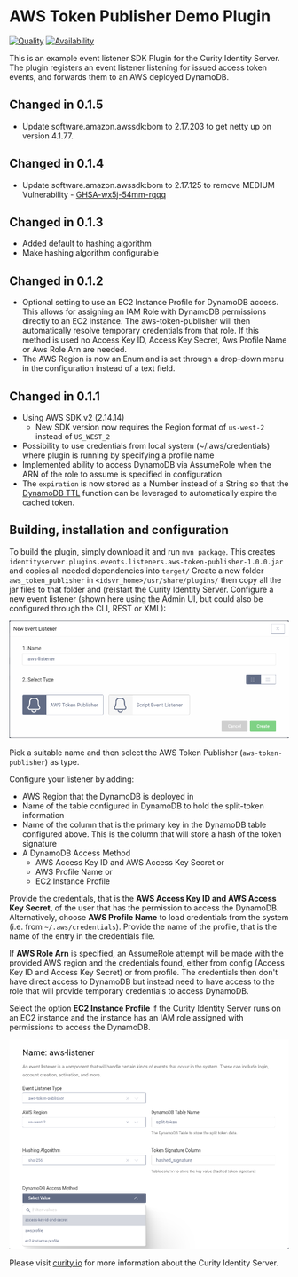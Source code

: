 # AWS Token Publisher Demo Plugin

[![Quality](https://img.shields.io/badge/quality-demo-red)](https://curity.io/resources/code-examples/status/)
[![Availability](https://img.shields.io/badge/availability-source-blue)](https://curity.io/resources/code-examples/status/)


This is an example event listener SDK Plugin for the Curity Identity Server. The plugin registers an event listener
listening for issued access token events, and forwards them to an AWS deployed DynamoDB.

## Changed in 0.1.5
- Update software.amazon.awssdk:bom to 2.17.203 to get netty up on version 4.1.77.

## Changed in 0.1.4
- Update software.amazon.awssdk:bom to 2.17.125 to remove MEDIUM Vulnerability - [GHSA-wx5j-54mm-rqqq](https://github.com/advisories/GHSA-wx5j-54mm-rqqq)

## Changed in 0.1.3
- Added default to hashing algorithm
- Make hashing algorithm configurable

## Changed in 0.1.2
- Optional setting to use an EC2 Instance Profile for DynamoDB access. This allows for assigning an IAM Role with DynamoDB permissions directly to an EC2 instance. The aws-token-publisher will then automatically resolve temporary credentials from that role. If this method is used no Access Key ID, Access Key Secret, Aws Profile Name or Aws Role Arn are needed.  
- The AWS Region is now an Enum and is set through a drop-down menu in the configuration instead of a text field.


## Changed in 0.1.1
- Using AWS SDK v2 (2.14.14)
    - New SDK version now requires the Region format of `us-west-2` instead of `US_WEST_2`
- Possibility to use credentials from local system (~/.aws/credentials) where plugin is running by specifying a profile name
- Implemented ability to access DynamoDB via AssumeRole when the ARN of the role to assume is specified in configuration
- The `expiration` is now stored as a Number instead of a String so that the [DynamoDB TTL](https://docs.aws.amazon.com/amazondynamodb/latest/developerguide/TTL.html) function can be leveraged to automatically expire the cached token. 

## Building, installation and configuration

To build the plugin, simply download it and run `mvn package`. This creates `identityserver.plugins.events.listeners.aws-token-publisher-1.0.0.jar` and copies all needed dependencies into `target/`
Create a new folder `aws_token_publisher` in `<idsvr_home>/usr/share/plugins/` then copy all the jar files to that folder
and (re)start the Curity Identity Server. Configure a new event listener (shown here using the Admin UI, but could also be configured through the CLI, REST or XML):

![Add new listener](docs/new-listener.png)

Pick a suitable name and then select the AWS Token Publisher (`aws-token-publisher`) as type.

Configure your listener by adding:

- AWS Region that the DynamoDB is deployed in 
- Name of the table configured in DynamoDB to hold the split-token information
- Name of the column that is the primary key in the DynamoDB table configured above. This is the column that will store a hash of the token signature
- A DynamoDB Access Method
  - AWS Access Key ID and AWS Access Key Secret or
  - AWS Profile Name or 
  - EC2 Instance Profile

Provide the credentials, that is the **AWS Access Key ID and AWS Access Key Secret**, of the user that has the permission to access the DynamoDB.
Alternatively, choose **AWS Profile Name** to load credentials from the system (i.e. from `~/.aws/credentials`). Provide the name of the profile, that is the name of the entry in the credentials file.

If **AWS Role Arn** is specified, an AssumeRole attempt will be made with the provided AWS region and the credentials found, either from config (Access Key ID and Access Key Secret) or from profile. The credentials then don't have direct access to DynamoDB but instead need to have access to the role that will provide temporary credentials to access DynamoDB.

Select the option **EC2 Instance Profile** if the Curity Identity Server runs on an EC2 instance and the instance has an IAM role assigned with permissions to access the DynamoDB.

![Configure the listener](docs/configure-listener.png)

Please visit [curity.io](https://curity.io/) for more information about the Curity Identity Server.

